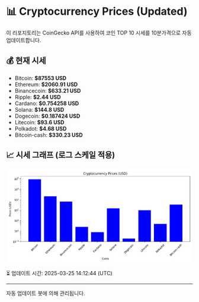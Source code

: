 
# 📊 Cryptocurrency Prices (Updated)

이 리포지토리는 CoinGecko API를 사용하여 코인 TOP 10 시세를 10분가격으로 자동 업데이트합니다.

## 💰 현재 시세
- Bitcoin: **$87553 USD**
- Ethereum: **$2060.91 USD**
- Binancecoin: **$633.21 USD**
- Ripple: **$2.44 USD**
- Cardano: **$0.754258 USD**
- Solana: **$144.8 USD**
- Dogecoin: **$0.187424 USD**
- Litecoin: **$93.6 USD**
- Polkadot: **$4.68 USD**
- Bitcoin-cash: **$330.23 USD**

## 📈 시세 그래프 (로그 스케일 적용)
![Crypto Prices](crypto_prices.png)

⏳ 업데이트 시간: 2025-03-25 14:12:44 (UTC)

---
자동 업데이트 봇에 의해 관리됩니다.
